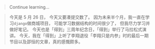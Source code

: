> Continue learning...

> 今天是 5 月 26 日，
> 今天又要凑提交数了。
> 因为未来半个月，我一直在学习`django`做商城项目，
> 可能学习数据结构的时间很少了，
> 但我尽力学习并做好笔记。
> 今天也是「得到」三周年纪念日，「得到」举行了马拉松式演讲。
> 今天，我在「得到」上听了李翔退役「李翔只是内参」时的最后一期节目以及邵恒的文章，真的感慨颇多。